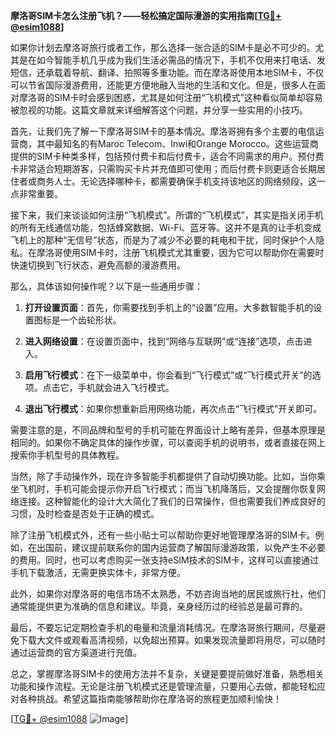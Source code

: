 **摩洛哥SIM卡怎么注册飞机？——轻松搞定国际漫游的实用指南[[TG💪+ @esim1088](https://t.me/s/esim1088)]**

如果你计划去摩洛哥旅行或者工作，那么选择一张合适的SIM卡是必不可少的。尤其是在如今智能手机几乎成为我们生活必需品的情况下，手机不仅用来打电话、发短信，还承载着导航、翻译、拍照等多重功能。而在摩洛哥使用本地SIM卡，不仅可以节省国际漫游费用，还能更方便地融入当地的生活和文化。但是，很多人在面对摩洛哥的SIM卡时会感到困惑，尤其是如何注册“飞机模式”这种看似简单却容易被忽视的功能。这篇文章就来详细解答这个问题，并分享一些实用的小技巧。

首先，让我们先了解一下摩洛哥SIM卡的基本情况。摩洛哥拥有多个主要的电信运营商，其中最知名的有Maroc Telecom、Inwi和Orange Morocco。这些运营商提供的SIM卡种类多样，包括预付费卡和后付费卡，适合不同需求的用户。预付费卡非常适合短期游客，只需购买卡片并充值即可使用；而后付费卡则更适合长期居住者或商务人士。无论选择哪种卡，都需要确保手机支持该地区的网络频段，这一点非常重要。

接下来，我们来谈谈如何注册“飞机模式”。所谓的“飞机模式”，其实是指关闭手机的所有无线通信功能，包括蜂窝数据、Wi-Fi、蓝牙等。这并不是真的让手机变成飞机上的那种“无信号”状态，而是为了减少不必要的耗电和干扰，同时保护个人隐私。在摩洛哥使用SIM卡时，注册飞机模式尤其重要，因为它可以帮助你在需要时快速切换到飞行状态，避免高额的漫游费用。

那么，具体该如何操作呢？以下是一些通用步骤：

1. **打开设置页面**：首先，你需要找到手机上的“设置”应用。大多数智能手机的设置图标是一个齿轮形状。
   
2. **进入网络设置**：在设置页面中，找到“网络与互联网”或“连接”选项，点击进入。

3. **启用飞行模式**：在下一级菜单中，你会看到“飞行模式”或“飞行模式开关”的选项。点击它，手机就会进入飞行模式。

4. **退出飞行模式**：如果你想重新启用网络功能，再次点击“飞行模式”开关即可。

需要注意的是，不同品牌和型号的手机可能在界面设计上略有差异，但基本原理是相同的。如果你不确定具体的操作步骤，可以查阅手机的说明书，或者直接在网上搜索你手机型号的具体教程。

当然，除了手动操作外，现在许多智能手机都提供了自动切换功能。比如，当你乘坐飞机时，手机可能会提示你开启飞行模式；而当飞机降落后，又会提醒你恢复网络连接。这种智能化的设计大大简化了我们的日常操作，但也需要我们养成良好的习惯，及时检查是否处于正确的模式。

除了注册飞机模式外，还有一些小贴士可以帮助你更好地管理摩洛哥的SIM卡。例如，在出国前，建议提前联系你的国内运营商了解国际漫游政策，以免产生不必要的费用。同时，也可以考虑购买一张支持eSIM技术的SIM卡，这样可以直接通过手机下载激活，无需更换实体卡，非常方便。

此外，如果你对摩洛哥的电信市场不太熟悉，不妨咨询当地的居民或旅行社，他们通常能提供更为准确的信息和建议。毕竟，亲身经历过的经验总是最可靠的。

最后，不要忘记定期检查手机的电量和流量消耗情况。在摩洛哥旅行期间，尽量避免下载大文件或观看高清视频，以免超出预算。如果发现流量即将用尽，可以随时通过运营商的官方渠道进行充值。

总之，掌握摩洛哥SIM卡的使用方法并不复杂，关键是要提前做好准备，熟悉相关功能和操作流程。无论是注册飞机模式还是管理流量，只要用心去做，都能轻松应对各种挑战。希望这篇指南能够帮助你在摩洛哥的旅程更加顺利愉快！

[[TG💪+ @esim1088](https://t.me/s/esim1088) ![Image](https://i.postimg.cc/4NQfJmqS/Snipaste-2025-05-13-00-14-12.png)]
